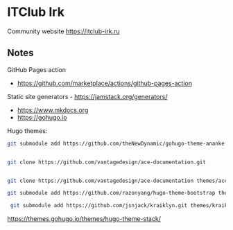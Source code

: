 # ITClub Irk

Community website https://itclub-irk.ru

## Notes

GitHub Pages action

- <https://github.com/marketplace/actions/github-pages-action>

Static site generators - <https://jamstack.org/generators/>

- <https://www.mkdocs.org>
- <https://gohugo.io>



Hugo themes:

```sh
git submodule add https://github.com/theNewDynamic/gohugo-theme-ananke themes/anank


git clone https://github.com/vantagedesign/ace-documentation.git


git clone https://github.com/vantagedesign/ace-documentation themes/ace-documentation

git submodule add https://github.com/razonyang/hugo-theme-bootstrap themes/hugo-theme-bootstrap

 git submodule add https://github.com/jsnjack/kraiklyn.git themes/kraiklyn
```

<https://themes.gohugo.io/themes/hugo-theme-stack/>

